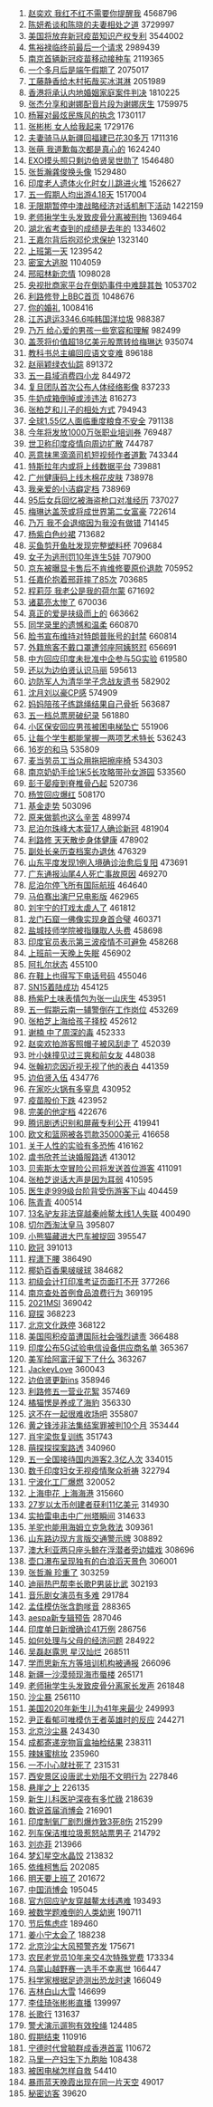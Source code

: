 1. [赵奕欢 我红不红不需要你提醒我](https://s.weibo.com/weibo?q=%E8%B5%B5%E5%A5%95%E6%AC%A2%20%E6%88%91%E7%BA%A2%E4%B8%8D%E7%BA%A2%E4%B8%8D%E9%9C%80%E8%A6%81%E4%BD%A0%E6%8F%90%E9%86%92%E6%88%91&Refer=top) 4568796
1. [陈妍希谈和陈晓的夫妻相处之道](https://s.weibo.com/weibo?q=%E9%99%88%E5%A6%8D%E5%B8%8C%E8%B0%88%E5%92%8C%E9%99%88%E6%99%93%E7%9A%84%E5%A4%AB%E5%A6%BB%E7%9B%B8%E5%A4%84%E4%B9%8B%E9%81%93&Refer=top) 3729997
1. [美国将放弃新冠疫苗知识产权专利](https://s.weibo.com/weibo?q=%23%E7%BE%8E%E5%9B%BD%E5%B0%86%E6%94%BE%E5%BC%83%E6%96%B0%E5%86%A0%E7%96%AB%E8%8B%97%E7%9F%A5%E8%AF%86%E4%BA%A7%E6%9D%83%E4%B8%93%E5%88%A9%23&Refer=top) 3544002
1. [焦裕禄临终前最后一个请求](https://s.weibo.com/weibo?q=%E7%84%A6%E8%A3%95%E7%A6%84%E4%B8%B4%E7%BB%88%E5%89%8D%E6%9C%80%E5%90%8E%E4%B8%80%E4%B8%AA%E8%AF%B7%E6%B1%82&Refer=top) 2989439
1. [南京首辆新冠疫苗移动接种车](https://s.weibo.com/weibo?q=%E5%8D%97%E4%BA%AC%E9%A6%96%E8%BE%86%E6%96%B0%E5%86%A0%E7%96%AB%E8%8B%97%E7%A7%BB%E5%8A%A8%E6%8E%A5%E7%A7%8D%E8%BD%A6&Refer=top) 2119365
1. [一个多月后是端午假期了](https://s.weibo.com/weibo?q=%23%E4%B8%80%E4%B8%AA%E5%A4%9A%E6%9C%88%E5%90%8E%E6%98%AF%E7%AB%AF%E5%8D%88%E5%81%87%E6%9C%9F%E4%BA%86%23&Refer=top) 2075017
1. [工藤静香给木村拓哉买冰淇淋](https://s.weibo.com/weibo?q=%23%E5%B7%A5%E8%97%A4%E9%9D%99%E9%A6%99%E7%BB%99%E6%9C%A8%E6%9D%91%E6%8B%93%E5%93%89%E4%B9%B0%E5%86%B0%E6%B7%87%E6%B7%8B%23&Refer=top) 2051989
1. [香港将承认内地婚姻家庭案件判决](https://s.weibo.com/weibo?q=%23%E9%A6%99%E6%B8%AF%E5%B0%86%E6%89%BF%E8%AE%A4%E5%86%85%E5%9C%B0%E5%A9%9A%E5%A7%BB%E5%AE%B6%E5%BA%AD%E6%A1%88%E4%BB%B6%E5%88%A4%E5%86%B3%23&Refer=top) 1810225
1. [张杰分享和谢娜配音片段为谢娜庆生](https://s.weibo.com/weibo?q=%23%E5%BC%A0%E6%9D%B0%E5%88%86%E4%BA%AB%E5%92%8C%E8%B0%A2%E5%A8%9C%E9%85%8D%E9%9F%B3%E7%89%87%E6%AE%B5%E4%B8%BA%E8%B0%A2%E5%A8%9C%E5%BA%86%E7%94%9F%23&Refer=top) 1759975
1. [杨幂对最炫民族风的执念](https://s.weibo.com/weibo?q=%23%E6%9D%A8%E5%B9%82%E5%AF%B9%E6%9C%80%E7%82%AB%E6%B0%91%E6%97%8F%E9%A3%8E%E7%9A%84%E6%89%A7%E5%BF%B5%23&Refer=top) 1730117
1. [张彬彬 女人给我起来](https://s.weibo.com/weibo?q=%E5%BC%A0%E5%BD%AC%E5%BD%AC%20%E5%A5%B3%E4%BA%BA%E7%BB%99%E6%88%91%E8%B5%B7%E6%9D%A5&Refer=top) 1729176
1. [夫妻骑马从新疆回福建已花30多万](https://s.weibo.com/weibo?q=%E5%A4%AB%E5%A6%BB%E9%AA%91%E9%A9%AC%E4%BB%8E%E6%96%B0%E7%96%86%E5%9B%9E%E7%A6%8F%E5%BB%BA%E5%B7%B2%E8%8A%B130%E5%A4%9A%E4%B8%87&Refer=top) 1711316
1. [张萌 我道歉每次都是真心的](https://s.weibo.com/weibo?q=%E5%BC%A0%E8%90%8C%20%E6%88%91%E9%81%93%E6%AD%89%E6%AF%8F%E6%AC%A1%E9%83%BD%E6%98%AF%E7%9C%9F%E5%BF%83%E7%9A%84&Refer=top) 1624240
1. [EXO摸头照只剩边伯贤吴世勋了](https://s.weibo.com/weibo?q=%23EXO%E6%91%B8%E5%A4%B4%E7%85%A7%E5%8F%AA%E5%89%A9%E8%BE%B9%E4%BC%AF%E8%B4%A4%E5%90%B4%E4%B8%96%E5%8B%8B%E4%BA%86%23&Refer=top) 1546480
1. [张哲瀚龚俊换头像](https://s.weibo.com/weibo?q=%E5%BC%A0%E5%93%B2%E7%80%9A%E9%BE%9A%E4%BF%8A%E6%8D%A2%E5%A4%B4%E5%83%8F&Refer=top) 1529480
1. [印度老人遗体火化时女儿跳进火堆](https://s.weibo.com/weibo?q=%E5%8D%B0%E5%BA%A6%E8%80%81%E4%BA%BA%E9%81%97%E4%BD%93%E7%81%AB%E5%8C%96%E6%97%B6%E5%A5%B3%E5%84%BF%E8%B7%B3%E8%BF%9B%E7%81%AB%E5%A0%86&Refer=top) 1526627
1. [五一假期人均出游4.18天](https://s.weibo.com/weibo?q=%23%E4%BA%94%E4%B8%80%E5%81%87%E6%9C%9F%E4%BA%BA%E5%9D%87%E5%87%BA%E6%B8%B84.18%E5%A4%A9%23&Refer=top) 1517004
1. [无限期暂停中澳战略经济对话机制下活动](https://s.weibo.com/weibo?q=%23%E6%97%A0%E9%99%90%E6%9C%9F%E6%9A%82%E5%81%9C%E4%B8%AD%E6%BE%B3%E6%88%98%E7%95%A5%E7%BB%8F%E6%B5%8E%E5%AF%B9%E8%AF%9D%E6%9C%BA%E5%88%B6%E4%B8%8B%E6%B4%BB%E5%8A%A8%23&Refer=top) 1422159
1. [老师揪学生头发致皮骨分离被刑拘](https://s.weibo.com/weibo?q=%23%E8%80%81%E5%B8%88%E6%8F%AA%E5%AD%A6%E7%94%9F%E5%A4%B4%E5%8F%91%E8%87%B4%E7%9A%AE%E9%AA%A8%E5%88%86%E7%A6%BB%E8%A2%AB%E5%88%91%E6%8B%98%23&Refer=top) 1369464
1. [湖北省考查到的成绩是去年的](https://s.weibo.com/weibo?q=%E6%B9%96%E5%8C%97%E7%9C%81%E8%80%83%E6%9F%A5%E5%88%B0%E7%9A%84%E6%88%90%E7%BB%A9%E6%98%AF%E5%8E%BB%E5%B9%B4%E7%9A%84&Refer=top) 1334602
1. [王嘉尔背后抱邓伦求保护](https://s.weibo.com/weibo?q=%23%E7%8E%8B%E5%98%89%E5%B0%94%E8%83%8C%E5%90%8E%E6%8A%B1%E9%82%93%E4%BC%A6%E6%B1%82%E4%BF%9D%E6%8A%A4%23&Refer=top) 1323140
1. [上班第一天](https://s.weibo.com/weibo?q=%23%E4%B8%8A%E7%8F%AD%E7%AC%AC%E4%B8%80%E5%A4%A9%23&Refer=top) 1239542
1. [密室大逃脱](https://s.weibo.com/weibo?q=%E5%AF%86%E5%AE%A4%E5%A4%A7%E9%80%83%E8%84%B1&Refer=top) 1104059
1. [邢昭林新恋情](https://s.weibo.com/weibo?q=%E9%82%A2%E6%98%AD%E6%9E%97%E6%96%B0%E6%81%8B%E6%83%85&Refer=top) 1098028
1. [央视批商家平台在倒奶事件中难辞其咎](https://s.weibo.com/weibo?q=%23%E5%A4%AE%E8%A7%86%E6%89%B9%E5%95%86%E5%AE%B6%E5%B9%B3%E5%8F%B0%E5%9C%A8%E5%80%92%E5%A5%B6%E4%BA%8B%E4%BB%B6%E4%B8%AD%E9%9A%BE%E8%BE%9E%E5%85%B6%E5%92%8E%23&Refer=top) 1053702
1. [利路修登上BBC首页](https://s.weibo.com/weibo?q=%23%E5%88%A9%E8%B7%AF%E4%BF%AE%E7%99%BB%E4%B8%8ABBC%E9%A6%96%E9%A1%B5%23&Refer=top) 1048676
1. [你的婚礼](https://s.weibo.com/weibo?q=%E4%BD%A0%E7%9A%84%E5%A9%9A%E7%A4%BC&Refer=top) 1008416
1. [江苏退运3346.6吨韩国洋垃圾](https://s.weibo.com/weibo?q=%E6%B1%9F%E8%8B%8F%E9%80%80%E8%BF%903346.6%E5%90%A8%E9%9F%A9%E5%9B%BD%E6%B4%8B%E5%9E%83%E5%9C%BE&Refer=top) 988387
1. [乃万 给心爱的男孩一些宽容和理解](https://s.weibo.com/weibo?q=%E4%B9%83%E4%B8%87%20%E7%BB%99%E5%BF%83%E7%88%B1%E7%9A%84%E7%94%B7%E5%AD%A9%E4%B8%80%E4%BA%9B%E5%AE%BD%E5%AE%B9%E5%92%8C%E7%90%86%E8%A7%A3&Refer=top) 982499
1. [盖茨将价值超18亿美元股票转给梅琳达](https://s.weibo.com/weibo?q=%23%E7%9B%96%E8%8C%A8%E5%B0%86%E4%BB%B7%E5%80%BC%E8%B6%8518%E4%BA%BF%E7%BE%8E%E5%85%83%E8%82%A1%E7%A5%A8%E8%BD%AC%E7%BB%99%E6%A2%85%E7%90%B3%E8%BE%BE%23&Refer=top) 935074
1. [教科书总主编回应语文变难](https://s.weibo.com/weibo?q=%E6%95%99%E7%A7%91%E4%B9%A6%E6%80%BB%E4%B8%BB%E7%BC%96%E5%9B%9E%E5%BA%94%E8%AF%AD%E6%96%87%E5%8F%98%E9%9A%BE&Refer=top) 896188
1. [赵丽颖绿衣仙踪](https://s.weibo.com/weibo?q=%23%E8%B5%B5%E4%B8%BD%E9%A2%96%E7%BB%BF%E8%A1%A3%E4%BB%99%E8%B8%AA%23&Refer=top) 891372
1. [五一县域消费四小龙](https://s.weibo.com/weibo?q=%23%E4%BA%94%E4%B8%80%E5%8E%BF%E5%9F%9F%E6%B6%88%E8%B4%B9%E5%9B%9B%E5%B0%8F%E9%BE%99%23&Refer=top) 844972
1. [复旦团队首次公布人体经络影像](https://s.weibo.com/weibo?q=%E5%A4%8D%E6%97%A6%E5%9B%A2%E9%98%9F%E9%A6%96%E6%AC%A1%E5%85%AC%E5%B8%83%E4%BA%BA%E4%BD%93%E7%BB%8F%E7%BB%9C%E5%BD%B1%E5%83%8F&Refer=top) 837233
1. [牛奶成箱倒掉或涉违法](https://s.weibo.com/weibo?q=%23%E7%89%9B%E5%A5%B6%E6%88%90%E7%AE%B1%E5%80%92%E6%8E%89%E6%88%96%E6%B6%89%E8%BF%9D%E6%B3%95%23&Refer=top) 816273
1. [张柏芝和儿子的相处方式](https://s.weibo.com/weibo?q=%23%E5%BC%A0%E6%9F%8F%E8%8A%9D%E5%92%8C%E5%84%BF%E5%AD%90%E7%9A%84%E7%9B%B8%E5%A4%84%E6%96%B9%E5%BC%8F%23&Refer=top) 794943
1. [全球1.55亿人面临重度粮食不安全](https://s.weibo.com/weibo?q=%23%E5%85%A8%E7%90%831.55%E4%BA%BF%E4%BA%BA%E9%9D%A2%E4%B8%B4%E9%87%8D%E5%BA%A6%E7%B2%AE%E9%A3%9F%E4%B8%8D%E5%AE%89%E5%85%A8%23&Refer=top) 791138
1. [今年将发放1000万张职业培训券](https://s.weibo.com/weibo?q=%23%E4%BB%8A%E5%B9%B4%E5%B0%86%E5%8F%91%E6%94%BE1000%E4%B8%87%E5%BC%A0%E8%81%8C%E4%B8%9A%E5%9F%B9%E8%AE%AD%E5%88%B8%23&Refer=top) 769487
1. [世卫称印度疫情向周边扩散](https://s.weibo.com/weibo?q=%23%E4%B8%96%E5%8D%AB%E7%A7%B0%E5%8D%B0%E5%BA%A6%E7%96%AB%E6%83%85%E5%90%91%E5%91%A8%E8%BE%B9%E6%89%A9%E6%95%A3%23&Refer=top) 744787
1. [恶意抹黑滴滴司机短视频作者道歉](https://s.weibo.com/weibo?q=%23%E6%81%B6%E6%84%8F%E6%8A%B9%E9%BB%91%E6%BB%B4%E6%BB%B4%E5%8F%B8%E6%9C%BA%E7%9F%AD%E8%A7%86%E9%A2%91%E4%BD%9C%E8%80%85%E9%81%93%E6%AD%89%23&Refer=top) 743344
1. [特斯拉年内或将上线数据平台](https://s.weibo.com/weibo?q=%E7%89%B9%E6%96%AF%E6%8B%89%E5%B9%B4%E5%86%85%E6%88%96%E5%B0%86%E4%B8%8A%E7%BA%BF%E6%95%B0%E6%8D%AE%E5%B9%B3%E5%8F%B0&Refer=top) 739881
1. [广州健康码上线木棉花皮肤](https://s.weibo.com/weibo?q=%23%E5%B9%BF%E5%B7%9E%E5%81%A5%E5%BA%B7%E7%A0%81%E4%B8%8A%E7%BA%BF%E6%9C%A8%E6%A3%89%E8%8A%B1%E7%9A%AE%E8%82%A4%23&Refer=top) 738978
1. [我亲爱的小洁癖定档](https://s.weibo.com/weibo?q=%23%E6%88%91%E4%BA%B2%E7%88%B1%E7%9A%84%E5%B0%8F%E6%B4%81%E7%99%96%E5%AE%9A%E6%A1%A3%23&Refer=top) 738969
1. [95后女兵回忆被海盗枪口对准经历](https://s.weibo.com/weibo?q=%2395%E5%90%8E%E5%A5%B3%E5%85%B5%E5%9B%9E%E5%BF%86%E8%A2%AB%E6%B5%B7%E7%9B%97%E6%9E%AA%E5%8F%A3%E5%AF%B9%E5%87%86%E7%BB%8F%E5%8E%86%23&Refer=top) 737027
1. [梅琳达盖茨或将成世界第二女富豪](https://s.weibo.com/weibo?q=%E6%A2%85%E7%90%B3%E8%BE%BE%E7%9B%96%E8%8C%A8%E6%88%96%E5%B0%86%E6%88%90%E4%B8%96%E7%95%8C%E7%AC%AC%E4%BA%8C%E5%A5%B3%E5%AF%8C%E8%B1%AA&Refer=top) 722614
1. [乃万 我不会退缩因为我没有做错](https://s.weibo.com/weibo?q=%E4%B9%83%E4%B8%87%20%E6%88%91%E4%B8%8D%E4%BC%9A%E9%80%80%E7%BC%A9%E5%9B%A0%E4%B8%BA%E6%88%91%E6%B2%A1%E6%9C%89%E5%81%9A%E9%94%99&Refer=top) 714145
1. [杨紫白色纱裙](https://s.weibo.com/weibo?q=%23%E6%9D%A8%E7%B4%AB%E7%99%BD%E8%89%B2%E7%BA%B1%E8%A3%99%23&Refer=top) 713682
1. [买鱼剪开鱼肚发现完整塑料杯](https://s.weibo.com/weibo?q=%E4%B9%B0%E9%B1%BC%E5%89%AA%E5%BC%80%E9%B1%BC%E8%82%9A%E5%8F%91%E7%8E%B0%E5%AE%8C%E6%95%B4%E5%A1%91%E6%96%99%E6%9D%AF&Refer=top) 709684
1. [女子为逃刑罚10年连生5娃](https://s.weibo.com/weibo?q=%E5%A5%B3%E5%AD%90%E4%B8%BA%E9%80%83%E5%88%91%E7%BD%9A10%E5%B9%B4%E8%BF%9E%E7%94%9F5%E5%A8%83&Refer=top) 707900
1. [京东被曝显卡售后不肯维修要原价退款](https://s.weibo.com/weibo?q=%E4%BA%AC%E4%B8%9C%E8%A2%AB%E6%9B%9D%E6%98%BE%E5%8D%A1%E5%94%AE%E5%90%8E%E4%B8%8D%E8%82%AF%E7%BB%B4%E4%BF%AE%E8%A6%81%E5%8E%9F%E4%BB%B7%E9%80%80%E6%AC%BE&Refer=top) 705952
1. [任嘉伦抱着邢菲摔了85次](https://s.weibo.com/weibo?q=%23%E4%BB%BB%E5%98%89%E4%BC%A6%E6%8A%B1%E7%9D%80%E9%82%A2%E8%8F%B2%E6%91%94%E4%BA%8685%E6%AC%A1%23&Refer=top) 703685
1. [程莉莎 我老公是我的荷尔蒙](https://s.weibo.com/weibo?q=%E7%A8%8B%E8%8E%89%E8%8E%8E%20%E6%88%91%E8%80%81%E5%85%AC%E6%98%AF%E6%88%91%E7%9A%84%E8%8D%B7%E5%B0%94%E8%92%99&Refer=top) 671692
1. [诸葛亮太惨了](https://s.weibo.com/weibo?q=%23%E8%AF%B8%E8%91%9B%E4%BA%AE%E5%A4%AA%E6%83%A8%E4%BA%86%23&Refer=top) 670036
1. [真正的爱是扶级而上的](https://s.weibo.com/weibo?q=%E7%9C%9F%E6%AD%A3%E7%9A%84%E7%88%B1%E6%98%AF%E6%89%B6%E7%BA%A7%E8%80%8C%E4%B8%8A%E7%9A%84&Refer=top) 663662
1. [同学录里的遗憾和温柔](https://s.weibo.com/weibo?q=%23%E5%90%8C%E5%AD%A6%E5%BD%95%E9%87%8C%E7%9A%84%E9%81%97%E6%86%BE%E5%92%8C%E6%B8%A9%E6%9F%94%23&Refer=top) 660870
1. [脸书宣布维持对特朗普账号的封禁](https://s.weibo.com/weibo?q=%E8%84%B8%E4%B9%A6%E5%AE%A3%E5%B8%83%E7%BB%B4%E6%8C%81%E5%AF%B9%E7%89%B9%E6%9C%97%E6%99%AE%E8%B4%A6%E5%8F%B7%E7%9A%84%E5%B0%81%E7%A6%81&Refer=top) 660814
1. [外籍旅客不戴口罩遭邻座阿姨怒怼](https://s.weibo.com/weibo?q=%E5%A4%96%E7%B1%8D%E6%97%85%E5%AE%A2%E4%B8%8D%E6%88%B4%E5%8F%A3%E7%BD%A9%E9%81%AD%E9%82%BB%E5%BA%A7%E9%98%BF%E5%A7%A8%E6%80%92%E6%80%BC&Refer=top) 656691
1. [中方回应印度未批准中企参与5G实验](https://s.weibo.com/weibo?q=%23%E4%B8%AD%E6%96%B9%E5%9B%9E%E5%BA%94%E5%8D%B0%E5%BA%A6%E6%9C%AA%E6%89%B9%E5%87%86%E4%B8%AD%E4%BC%81%E5%8F%82%E4%B8%8E5G%E5%AE%9E%E9%AA%8C%23&Refer=top) 619580
1. [还以为边伯贤认识马丽](https://s.weibo.com/weibo?q=%E8%BF%98%E4%BB%A5%E4%B8%BA%E8%BE%B9%E4%BC%AF%E8%B4%A4%E8%AE%A4%E8%AF%86%E9%A9%AC%E4%B8%BD&Refer=top) 595613
1. [边防军人为清华学子念战友遗书](https://s.weibo.com/weibo?q=%23%E8%BE%B9%E9%98%B2%E5%86%9B%E4%BA%BA%E4%B8%BA%E6%B8%85%E5%8D%8E%E5%AD%A6%E5%AD%90%E5%BF%B5%E6%88%98%E5%8F%8B%E9%81%97%E4%B9%A6%23&Refer=top) 582902
1. [沈月刘以豪CP感](https://s.weibo.com/weibo?q=%E6%B2%88%E6%9C%88%E5%88%98%E4%BB%A5%E8%B1%AACP%E6%84%9F&Refer=top) 574909
1. [妈妈陪孩子练跳绳结果自己骨折](https://s.weibo.com/weibo?q=%23%E5%A6%88%E5%A6%88%E9%99%AA%E5%AD%A9%E5%AD%90%E7%BB%83%E8%B7%B3%E7%BB%B3%E7%BB%93%E6%9E%9C%E8%87%AA%E5%B7%B1%E9%AA%A8%E6%8A%98%23&Refer=top) 563687
1. [五一档总票房破纪录](https://s.weibo.com/weibo?q=%23%E4%BA%94%E4%B8%80%E6%A1%A3%E6%80%BB%E7%A5%A8%E6%88%BF%E7%A0%B4%E7%BA%AA%E5%BD%95%23&Refer=top) 561880
1. [小区保安回应男孩被困电梯坠亡](https://s.weibo.com/weibo?q=%23%E5%B0%8F%E5%8C%BA%E4%BF%9D%E5%AE%89%E5%9B%9E%E5%BA%94%E7%94%B7%E5%AD%A9%E8%A2%AB%E5%9B%B0%E7%94%B5%E6%A2%AF%E5%9D%A0%E4%BA%A1%23&Refer=top) 551906
1. [让每个学生都能掌握一两项艺术特长](https://s.weibo.com/weibo?q=%23%E8%AE%A9%E6%AF%8F%E4%B8%AA%E5%AD%A6%E7%94%9F%E9%83%BD%E8%83%BD%E6%8E%8C%E6%8F%A1%E4%B8%80%E4%B8%A4%E9%A1%B9%E8%89%BA%E6%9C%AF%E7%89%B9%E9%95%BF%23&Refer=top) 536243
1. [16岁的和马](https://s.weibo.com/weibo?q=%2316%E5%B2%81%E7%9A%84%E5%92%8C%E9%A9%AC%23&Refer=top) 535809
1. [麦当劳员工当众用拖把擦座椅](https://s.weibo.com/weibo?q=%23%E9%BA%A6%E5%BD%93%E5%8A%B3%E5%91%98%E5%B7%A5%E5%BD%93%E4%BC%97%E7%94%A8%E6%8B%96%E6%8A%8A%E6%93%A6%E5%BA%A7%E6%A4%85%23&Refer=top) 534303
1. [南京奶奶手绘1米5长攻略带孙女游园](https://s.weibo.com/weibo?q=%23%E5%8D%97%E4%BA%AC%E5%A5%B6%E5%A5%B6%E6%89%8B%E7%BB%981%E7%B1%B35%E9%95%BF%E6%94%BB%E7%95%A5%E5%B8%A6%E5%AD%99%E5%A5%B3%E6%B8%B8%E5%9B%AD%23&Refer=top) 533560
1. [彭于晏瘦到脊椎骨凸起](https://s.weibo.com/weibo?q=%23%E5%BD%AD%E4%BA%8E%E6%99%8F%E7%98%A6%E5%88%B0%E8%84%8A%E6%A4%8E%E9%AA%A8%E5%87%B8%E8%B5%B7%23&Refer=top) 520736
1. [杨笠回应爆红](https://s.weibo.com/weibo?q=%23%E6%9D%A8%E7%AC%A0%E5%9B%9E%E5%BA%94%E7%88%86%E7%BA%A2%23&Refer=top) 508170
1. [基金走势](https://s.weibo.com/weibo?q=%E5%9F%BA%E9%87%91%E8%B5%B0%E5%8A%BF&Refer=top) 503096
1. [原来做鹅也这么辛苦](https://s.weibo.com/weibo?q=%23%E5%8E%9F%E6%9D%A5%E5%81%9A%E9%B9%85%E4%B9%9F%E8%BF%99%E4%B9%88%E8%BE%9B%E8%8B%A6%23&Refer=top) 489974
1. [尼泊尔珠峰大本营17人确诊新冠](https://s.weibo.com/weibo?q=%E5%B0%BC%E6%B3%8A%E5%B0%94%E7%8F%A0%E5%B3%B0%E5%A4%A7%E6%9C%AC%E8%90%A517%E4%BA%BA%E7%A1%AE%E8%AF%8A%E6%96%B0%E5%86%A0&Refer=top) 481904
1. [利路修 天天散步身体健康](https://s.weibo.com/weibo?q=%E5%88%A9%E8%B7%AF%E4%BF%AE%20%E5%A4%A9%E5%A4%A9%E6%95%A3%E6%AD%A5%E8%BA%AB%E4%BD%93%E5%81%A5%E5%BA%B7&Refer=top) 478902
1. [副处长亲历查档案办退休](https://s.weibo.com/weibo?q=%23%E5%89%AF%E5%A4%84%E9%95%BF%E4%BA%B2%E5%8E%86%E6%9F%A5%E6%A1%A3%E6%A1%88%E5%8A%9E%E9%80%80%E4%BC%91%23&Refer=top) 476329
1. [山东平度发现1例入境确诊治愈后复阳](https://s.weibo.com/weibo?q=%23%E5%B1%B1%E4%B8%9C%E5%B9%B3%E5%BA%A6%E5%8F%91%E7%8E%B01%E4%BE%8B%E5%85%A5%E5%A2%83%E7%A1%AE%E8%AF%8A%E6%B2%BB%E6%84%88%E5%90%8E%E5%A4%8D%E9%98%B3%23&Refer=top) 473691
1. [广东通报汕尾4人死亡事故原因](https://s.weibo.com/weibo?q=%23%E5%B9%BF%E4%B8%9C%E9%80%9A%E6%8A%A5%E6%B1%95%E5%B0%BE4%E4%BA%BA%E6%AD%BB%E4%BA%A1%E4%BA%8B%E6%95%85%E5%8E%9F%E5%9B%A0%23&Refer=top) 469270
1. [尼泊尔停飞所有国际航班](https://s.weibo.com/weibo?q=%23%E5%B0%BC%E6%B3%8A%E5%B0%94%E5%81%9C%E9%A3%9E%E6%89%80%E6%9C%89%E5%9B%BD%E9%99%85%E8%88%AA%E7%8F%AD%23&Refer=top) 464640
1. [马伯骞出演尸兄电影版](https://s.weibo.com/weibo?q=%23%E9%A9%AC%E4%BC%AF%E9%AA%9E%E5%87%BA%E6%BC%94%E5%B0%B8%E5%85%84%E7%94%B5%E5%BD%B1%E7%89%88%23&Refer=top) 462965
1. [刘宇宁的打戏太虐人了](https://s.weibo.com/weibo?q=%23%E5%88%98%E5%AE%87%E5%AE%81%E7%9A%84%E6%89%93%E6%88%8F%E5%A4%AA%E8%99%90%E4%BA%BA%E4%BA%86%23&Refer=top) 461812
1. [龙门石窟一佛像实现身首合璧](https://s.weibo.com/weibo?q=%23%E9%BE%99%E9%97%A8%E7%9F%B3%E7%AA%9F%E4%B8%80%E4%BD%9B%E5%83%8F%E5%AE%9E%E7%8E%B0%E8%BA%AB%E9%A6%96%E5%90%88%E7%92%A7%23&Refer=top) 460371
1. [盐城技师学院被指赚取人头费](https://s.weibo.com/weibo?q=%E7%9B%90%E5%9F%8E%E6%8A%80%E5%B8%88%E5%AD%A6%E9%99%A2%E8%A2%AB%E6%8C%87%E8%B5%9A%E5%8F%96%E4%BA%BA%E5%A4%B4%E8%B4%B9&Refer=top) 458698
1. [印度官员表示第三波疫情不可避免](https://s.weibo.com/weibo?q=%23%E5%8D%B0%E5%BA%A6%E5%AE%98%E5%91%98%E8%A1%A8%E7%A4%BA%E7%AC%AC%E4%B8%89%E6%B3%A2%E7%96%AB%E6%83%85%E4%B8%8D%E5%8F%AF%E9%81%BF%E5%85%8D%23&Refer=top) 458268
1. [上班前一天晚上失眠](https://s.weibo.com/weibo?q=%E4%B8%8A%E7%8F%AD%E5%89%8D%E4%B8%80%E5%A4%A9%E6%99%9A%E4%B8%8A%E5%A4%B1%E7%9C%A0&Refer=top) 456902
1. [阿扎尔状态](https://s.weibo.com/weibo?q=%E9%98%BF%E6%89%8E%E5%B0%94%E7%8A%B6%E6%80%81&Refer=top) 455100
1. [在鞋上也得写下电话号码](https://s.weibo.com/weibo?q=%23%E5%9C%A8%E9%9E%8B%E4%B8%8A%E4%B9%9F%E5%BE%97%E5%86%99%E4%B8%8B%E7%94%B5%E8%AF%9D%E5%8F%B7%E7%A0%81%23&Refer=top) 455046
1. [SN15着陆成功](https://s.weibo.com/weibo?q=SN15%E7%9D%80%E9%99%86%E6%88%90%E5%8A%9F&Refer=top) 454125
1. [杨紫P土味表情包为张一山庆生](https://s.weibo.com/weibo?q=%E6%9D%A8%E7%B4%ABP%E5%9C%9F%E5%91%B3%E8%A1%A8%E6%83%85%E5%8C%85%E4%B8%BA%E5%BC%A0%E4%B8%80%E5%B1%B1%E5%BA%86%E7%94%9F&Refer=top) 453951
1. [五一假期云南一辅警倒在工作岗位](https://s.weibo.com/weibo?q=%23%E4%BA%94%E4%B8%80%E5%81%87%E6%9C%9F%E4%BA%91%E5%8D%97%E4%B8%80%E8%BE%85%E8%AD%A6%E5%80%92%E5%9C%A8%E5%B7%A5%E4%BD%9C%E5%B2%97%E4%BD%8D%23&Refer=top) 453269
1. [张柏芝上海给孩子择校](https://s.weibo.com/weibo?q=%E5%BC%A0%E6%9F%8F%E8%8A%9D%E4%B8%8A%E6%B5%B7%E7%BB%99%E5%AD%A9%E5%AD%90%E6%8B%A9%E6%A0%A1&Refer=top) 452612
1. [谢楠 中了周深的毒](https://s.weibo.com/weibo?q=%E8%B0%A2%E6%A5%A0%20%E4%B8%AD%E4%BA%86%E5%91%A8%E6%B7%B1%E7%9A%84%E6%AF%92&Refer=top) 452333
1. [赵奕欢拍游客照帽子被风刮走了](https://s.weibo.com/weibo?q=%E8%B5%B5%E5%A5%95%E6%AC%A2%E6%8B%8D%E6%B8%B8%E5%AE%A2%E7%85%A7%E5%B8%BD%E5%AD%90%E8%A2%AB%E9%A3%8E%E5%88%AE%E8%B5%B0%E4%BA%86&Refer=top) 452039
1. [叶小妹撞见过三爽和前女友](https://s.weibo.com/weibo?q=%23%E5%8F%B6%E5%B0%8F%E5%A6%B9%E6%92%9E%E8%A7%81%E8%BF%87%E4%B8%89%E7%88%BD%E5%92%8C%E5%89%8D%E5%A5%B3%E5%8F%8B%23&Refer=top) 448038
1. [张翰初恋因近视无视了他的表白](https://s.weibo.com/weibo?q=%23%E5%BC%A0%E7%BF%B0%E5%88%9D%E6%81%8B%E5%9B%A0%E8%BF%91%E8%A7%86%E6%97%A0%E8%A7%86%E4%BA%86%E4%BB%96%E7%9A%84%E8%A1%A8%E7%99%BD%23&Refer=top) 441359
1. [边伯贤入伍](https://s.weibo.com/weibo?q=%E8%BE%B9%E4%BC%AF%E8%B4%A4%E5%85%A5%E4%BC%8D&Refer=top) 434776
1. [在家吃火锅有多窒息](https://s.weibo.com/weibo?q=%23%E5%9C%A8%E5%AE%B6%E5%90%83%E7%81%AB%E9%94%85%E6%9C%89%E5%A4%9A%E7%AA%92%E6%81%AF%23&Refer=top) 430952
1. [疫苗股价下跌](https://s.weibo.com/weibo?q=%E7%96%AB%E8%8B%97%E8%82%A1%E4%BB%B7%E4%B8%8B%E8%B7%8C&Refer=top) 423952
1. [完美的他定档](https://s.weibo.com/weibo?q=%23%E5%AE%8C%E7%BE%8E%E7%9A%84%E4%BB%96%E5%AE%9A%E6%A1%A3%23&Refer=top) 422676
1. [腾讯剧透识别和屏蔽专利公开](https://s.weibo.com/weibo?q=%E8%85%BE%E8%AE%AF%E5%89%A7%E9%80%8F%E8%AF%86%E5%88%AB%E5%92%8C%E5%B1%8F%E8%94%BD%E4%B8%93%E5%88%A9%E5%85%AC%E5%BC%80&Refer=top) 419941
1. [欧文和篮网被各罚款35000美元](https://s.weibo.com/weibo?q=%E6%AC%A7%E6%96%87%E5%92%8C%E7%AF%AE%E7%BD%91%E8%A2%AB%E5%90%84%E7%BD%9A%E6%AC%BE35000%E7%BE%8E%E5%85%83&Refer=top) 416658
1. [关于人性的实验有多恐怖](https://s.weibo.com/weibo?q=%E5%85%B3%E4%BA%8E%E4%BA%BA%E6%80%A7%E7%9A%84%E5%AE%9E%E9%AA%8C%E6%9C%89%E5%A4%9A%E6%81%90%E6%80%96&Refer=top) 416162
1. [虞书欣苍兰诀婚服路透](https://s.weibo.com/weibo?q=%23%E8%99%9E%E4%B9%A6%E6%AC%A3%E8%8B%8D%E5%85%B0%E8%AF%80%E5%A9%9A%E6%9C%8D%E8%B7%AF%E9%80%8F%23&Refer=top) 413012
1. [贝索斯太空冒险公司将发送首位游客](https://s.weibo.com/weibo?q=%E8%B4%9D%E7%B4%A2%E6%96%AF%E5%A4%AA%E7%A9%BA%E5%86%92%E9%99%A9%E5%85%AC%E5%8F%B8%E5%B0%86%E5%8F%91%E9%80%81%E9%A6%96%E4%BD%8D%E6%B8%B8%E5%AE%A2&Refer=top) 411091
1. [张柏芝说话大声是因为耳弱](https://s.weibo.com/weibo?q=%23%E5%BC%A0%E6%9F%8F%E8%8A%9D%E8%AF%B4%E8%AF%9D%E5%A4%A7%E5%A3%B0%E6%98%AF%E5%9B%A0%E4%B8%BA%E8%80%B3%E5%BC%B1%23&Refer=top) 410595
1. [医生走999级台阶背受伤游客下山](https://s.weibo.com/weibo?q=%23%E5%8C%BB%E7%94%9F%E8%B5%B0999%E7%BA%A7%E5%8F%B0%E9%98%B6%E8%83%8C%E5%8F%97%E4%BC%A4%E6%B8%B8%E5%AE%A2%E4%B8%8B%E5%B1%B1%23&Refer=top) 404459
1. [陈青青](https://s.weibo.com/weibo?q=%E9%99%88%E9%9D%92%E9%9D%92&Refer=top) 400514
1. [13名驴友非法穿越秦岭鳌太线1人失联](https://s.weibo.com/weibo?q=13%E5%90%8D%E9%A9%B4%E5%8F%8B%E9%9D%9E%E6%B3%95%E7%A9%BF%E8%B6%8A%E7%A7%A6%E5%B2%AD%E9%B3%8C%E5%A4%AA%E7%BA%BF1%E4%BA%BA%E5%A4%B1%E8%81%94&Refer=top) 400490
1. [切尔西淘汰皇马](https://s.weibo.com/weibo?q=%E5%88%87%E5%B0%94%E8%A5%BF%E6%B7%98%E6%B1%B0%E7%9A%87%E9%A9%AC&Refer=top) 395807
1. [小熊猫藏进大巴车被捉回](https://s.weibo.com/weibo?q=%23%E5%B0%8F%E7%86%8A%E7%8C%AB%E8%97%8F%E8%BF%9B%E5%A4%A7%E5%B7%B4%E8%BD%A6%E8%A2%AB%E6%8D%89%E5%9B%9E%23&Refer=top) 395547
1. [欧冠](https://s.weibo.com/weibo?q=%E6%AC%A7%E5%86%A0&Refer=top) 391013
1. [程潇下腰](https://s.weibo.com/weibo?q=%23%E7%A8%8B%E6%BD%87%E4%B8%8B%E8%85%B0%23&Refer=top) 386490
1. [椰奶百香果啵啵球](https://s.weibo.com/weibo?q=%23%E6%A4%B0%E5%A5%B6%E7%99%BE%E9%A6%99%E6%9E%9C%E5%95%B5%E5%95%B5%E7%90%83%23&Refer=top) 384682
1. [初级会计打印准考证页面打不开](https://s.weibo.com/weibo?q=%E5%88%9D%E7%BA%A7%E4%BC%9A%E8%AE%A1%E6%89%93%E5%8D%B0%E5%87%86%E8%80%83%E8%AF%81%E9%A1%B5%E9%9D%A2%E6%89%93%E4%B8%8D%E5%BC%80&Refer=top) 377266
1. [南京查处首例食品浪费行为](https://s.weibo.com/weibo?q=%23%E5%8D%97%E4%BA%AC%E6%9F%A5%E5%A4%84%E9%A6%96%E4%BE%8B%E9%A3%9F%E5%93%81%E6%B5%AA%E8%B4%B9%E8%A1%8C%E4%B8%BA%23&Refer=top) 369195
1. [2021MSI](https://s.weibo.com/weibo?q=2021MSI&Refer=top) 369042
1. [窥探](https://s.weibo.com/weibo?q=%E7%AA%A5%E6%8E%A2&Refer=top) 368223
1. [北京文化跌停](https://s.weibo.com/weibo?q=%23%E5%8C%97%E4%BA%AC%E6%96%87%E5%8C%96%E8%B7%8C%E5%81%9C%23&Refer=top) 368122
1. [美国囤积疫苗遭国际社会强烈谴责](https://s.weibo.com/weibo?q=%23%E7%BE%8E%E5%9B%BD%E5%9B%A4%E7%A7%AF%E7%96%AB%E8%8B%97%E9%81%AD%E5%9B%BD%E9%99%85%E7%A4%BE%E4%BC%9A%E5%BC%BA%E7%83%88%E8%B0%B4%E8%B4%A3%23&Refer=top) 366488
1. [印度公布5G试验电信设备供应商名单](https://s.weibo.com/weibo?q=%E5%8D%B0%E5%BA%A6%E5%85%AC%E5%B8%835G%E8%AF%95%E9%AA%8C%E7%94%B5%E4%BF%A1%E8%AE%BE%E5%A4%87%E4%BE%9B%E5%BA%94%E5%95%86%E5%90%8D%E5%8D%95&Refer=top) 365367
1. [美军给阿富汗留下了什么](https://s.weibo.com/weibo?q=%23%E7%BE%8E%E5%86%9B%E7%BB%99%E9%98%BF%E5%AF%8C%E6%B1%97%E7%95%99%E4%B8%8B%E4%BA%86%E4%BB%80%E4%B9%88%23&Refer=top) 363267
1. [JackeyLove](https://s.weibo.com/weibo?q=JackeyLove&Refer=top) 360043
1. [边伯贤更新ins](https://s.weibo.com/weibo?q=%23%E8%BE%B9%E4%BC%AF%E8%B4%A4%E6%9B%B4%E6%96%B0ins%23&Refer=top) 358946
1. [利路修五一营业花絮](https://s.weibo.com/weibo?q=%23%E5%88%A9%E8%B7%AF%E4%BF%AE%E4%BA%94%E4%B8%80%E8%90%A5%E4%B8%9A%E8%8A%B1%E7%B5%AE%23&Refer=top) 357469
1. [橘猫愣是养成了海豹](https://s.weibo.com/weibo?q=%23%E6%A9%98%E7%8C%AB%E6%84%A3%E6%98%AF%E5%85%BB%E6%88%90%E4%BA%86%E6%B5%B7%E8%B1%B9%23&Refer=top) 356330
1. [这不在一起很难收场吧](https://s.weibo.com/weibo?q=%23%E8%BF%99%E4%B8%8D%E5%9C%A8%E4%B8%80%E8%B5%B7%E5%BE%88%E9%9A%BE%E6%94%B6%E5%9C%BA%E5%90%A7%23&Refer=top) 355807
1. [黄之锋涉非法集结案罪被判10个月](https://s.weibo.com/weibo?q=%23%E9%BB%84%E4%B9%8B%E9%94%8B%E6%B6%89%E9%9D%9E%E6%B3%95%E9%9B%86%E7%BB%93%E6%A1%88%E7%BD%AA%E8%A2%AB%E5%88%A410%E4%B8%AA%E6%9C%88%23&Refer=top) 353444
1. [肖宇梁恢复训练](https://s.weibo.com/weibo?q=%23%E8%82%96%E5%AE%87%E6%A2%81%E6%81%A2%E5%A4%8D%E8%AE%AD%E7%BB%83%23&Refer=top) 351743
1. [萌探探探案路透](https://s.weibo.com/weibo?q=%E8%90%8C%E6%8E%A2%E6%8E%A2%E6%8E%A2%E6%A1%88%E8%B7%AF%E9%80%8F&Refer=top) 340960
1. [五一全国接待国内游客2.3亿人次](https://s.weibo.com/weibo?q=%23%E4%BA%94%E4%B8%80%E5%85%A8%E5%9B%BD%E6%8E%A5%E5%BE%85%E5%9B%BD%E5%86%85%E6%B8%B8%E5%AE%A22.3%E4%BA%BF%E4%BA%BA%E6%AC%A1%23&Refer=top) 334015
1. [数千印度妇女无视疫情聚众祈祷](https://s.weibo.com/weibo?q=%E6%95%B0%E5%8D%83%E5%8D%B0%E5%BA%A6%E5%A6%87%E5%A5%B3%E6%97%A0%E8%A7%86%E7%96%AB%E6%83%85%E8%81%9A%E4%BC%97%E7%A5%88%E7%A5%B7&Refer=top) 322794
1. [宁波化工厂爆燃](https://s.weibo.com/weibo?q=%E5%AE%81%E6%B3%A2%E5%8C%96%E5%B7%A5%E5%8E%82%E7%88%86%E7%87%83&Refer=top) 320052
1. [上海申花 上海海港](https://s.weibo.com/weibo?q=%E4%B8%8A%E6%B5%B7%E7%94%B3%E8%8A%B1%20%E4%B8%8A%E6%B5%B7%E6%B5%B7%E6%B8%AF&Refer=top) 315660
1. [27岁以太币创建者获利11亿美元](https://s.weibo.com/weibo?q=27%E5%B2%81%E4%BB%A5%E5%A4%AA%E5%B8%81%E5%88%9B%E5%BB%BA%E8%80%85%E8%8E%B7%E5%88%A911%E4%BA%BF%E7%BE%8E%E5%85%83&Refer=top) 314930
1. [实拍雷电击中广州塔瞬间](https://s.weibo.com/weibo?q=%E5%AE%9E%E6%8B%8D%E9%9B%B7%E7%94%B5%E5%87%BB%E4%B8%AD%E5%B9%BF%E5%B7%9E%E5%A1%94%E7%9E%AC%E9%97%B4&Refer=top) 314633
1. [羊驼也能用海姆立克急救法](https://s.weibo.com/weibo?q=%23%E7%BE%8A%E9%A9%BC%E4%B9%9F%E8%83%BD%E7%94%A8%E6%B5%B7%E5%A7%86%E7%AB%8B%E5%85%8B%E6%80%A5%E6%95%91%E6%B3%95%23&Refer=top) 309361
1. [山东路边现方言版交通警示牌](https://s.weibo.com/weibo?q=%E5%B1%B1%E4%B8%9C%E8%B7%AF%E8%BE%B9%E7%8E%B0%E6%96%B9%E8%A8%80%E7%89%88%E4%BA%A4%E9%80%9A%E8%AD%A6%E7%A4%BA%E7%89%8C&Refer=top) 308892
1. [澳大利亚两只座头鲸在浮潜者旁边嬉戏](https://s.weibo.com/weibo?q=%23%E6%BE%B3%E5%A4%A7%E5%88%A9%E4%BA%9A%E4%B8%A4%E5%8F%AA%E5%BA%A7%E5%A4%B4%E9%B2%B8%E5%9C%A8%E6%B5%AE%E6%BD%9C%E8%80%85%E6%97%81%E8%BE%B9%E5%AC%89%E6%88%8F%23&Refer=top) 308696
1. [壶口瀑布呈现独有的白浪滔天景色](https://s.weibo.com/weibo?q=%23%E5%A3%B6%E5%8F%A3%E7%80%91%E5%B8%83%E5%91%88%E7%8E%B0%E7%8B%AC%E6%9C%89%E7%9A%84%E7%99%BD%E6%B5%AA%E6%BB%94%E5%A4%A9%E6%99%AF%E8%89%B2%23&Refer=top) 306001
1. [张哲瀚 珍重了](https://s.weibo.com/weibo?q=%E5%BC%A0%E5%93%B2%E7%80%9A%20%E7%8F%8D%E9%87%8D%E4%BA%86&Refer=top) 303259
1. [迪丽热巴帮李长歌P男装比武](https://s.weibo.com/weibo?q=%E8%BF%AA%E4%B8%BD%E7%83%AD%E5%B7%B4%E5%B8%AE%E6%9D%8E%E9%95%BF%E6%AD%8CP%E7%94%B7%E8%A3%85%E6%AF%94%E6%AD%A6&Refer=top) 302193
1. [音乐剧女演员有多难](https://s.weibo.com/weibo?q=%23%E9%9F%B3%E4%B9%90%E5%89%A7%E5%A5%B3%E6%BC%94%E5%91%98%E6%9C%89%E5%A4%9A%E9%9A%BE%23&Refer=top) 291784
1. [孟佳模仿张含韵嗲音](https://s.weibo.com/weibo?q=%23%E5%AD%9F%E4%BD%B3%E6%A8%A1%E4%BB%BF%E5%BC%A0%E5%90%AB%E9%9F%B5%E5%97%B2%E9%9F%B3%23&Refer=top) 288365
1. [aespa新专辑预告](https://s.weibo.com/weibo?q=aespa%E6%96%B0%E4%B8%93%E8%BE%91%E9%A2%84%E5%91%8A&Refer=top) 287046
1. [印度单日新增确诊41万例](https://s.weibo.com/weibo?q=%23%E5%8D%B0%E5%BA%A6%E5%8D%95%E6%97%A5%E6%96%B0%E5%A2%9E%E7%A1%AE%E8%AF%8A41%E4%B8%87%E4%BE%8B%23&Refer=top) 286756
1. [如何处理与父母的经济问题](https://s.weibo.com/weibo?q=%E5%A6%82%E4%BD%95%E5%A4%84%E7%90%86%E4%B8%8E%E7%88%B6%E6%AF%8D%E7%9A%84%E7%BB%8F%E6%B5%8E%E9%97%AE%E9%A2%98&Refer=top) 284922
1. [吴磊赵露思 星汉灿烂](https://s.weibo.com/weibo?q=%E5%90%B4%E7%A3%8A%E8%B5%B5%E9%9C%B2%E6%80%9D%20%E6%98%9F%E6%B1%89%E7%81%BF%E7%83%82&Refer=top) 268511
1. [学而思新东方等培训机构被通报](https://s.weibo.com/weibo?q=%23%E5%AD%A6%E8%80%8C%E6%80%9D%E6%96%B0%E4%B8%9C%E6%96%B9%E7%AD%89%E5%9F%B9%E8%AE%AD%E6%9C%BA%E6%9E%84%E8%A2%AB%E9%80%9A%E6%8A%A5%23&Refer=top) 266096
1. [新疆一沙漠频现海市蜃楼](https://s.weibo.com/weibo?q=%23%E6%96%B0%E7%96%86%E4%B8%80%E6%B2%99%E6%BC%A0%E9%A2%91%E7%8E%B0%E6%B5%B7%E5%B8%82%E8%9C%83%E6%A5%BC%23&Refer=top) 265171
1. [老师揪学生头发致皮骨分离家长发声](https://s.weibo.com/weibo?q=%23%E8%80%81%E5%B8%88%E6%8F%AA%E5%AD%A6%E7%94%9F%E5%A4%B4%E5%8F%91%E8%87%B4%E7%9A%AE%E9%AA%A8%E5%88%86%E7%A6%BB%E5%AE%B6%E9%95%BF%E5%8F%91%E5%A3%B0%23&Refer=top) 261848
1. [沙尘暴](https://s.weibo.com/weibo?q=%E6%B2%99%E5%B0%98%E6%9A%B4&Refer=top) 256110
1. [美国2020年新生儿为41年来最少](https://s.weibo.com/weibo?q=%23%E7%BE%8E%E5%9B%BD2020%E5%B9%B4%E6%96%B0%E7%94%9F%E5%84%BF%E4%B8%BA41%E5%B9%B4%E6%9D%A5%E6%9C%80%E5%B0%91%23&Refer=top) 249993
1. [尹正看郁可唯模仿王者英雄时的反应](https://s.weibo.com/weibo?q=%23%E5%B0%B9%E6%AD%A3%E7%9C%8B%E9%83%81%E5%8F%AF%E5%94%AF%E6%A8%A1%E4%BB%BF%E7%8E%8B%E8%80%85%E8%8B%B1%E9%9B%84%E6%97%B6%E7%9A%84%E5%8F%8D%E5%BA%94%23&Refer=top) 244271
1. [北京沙尘暴](https://s.weibo.com/weibo?q=%E5%8C%97%E4%BA%AC%E6%B2%99%E5%B0%98%E6%9A%B4&Refer=top) 243430
1. [成都寄递宠物盲盒抽检结果](https://s.weibo.com/weibo?q=%23%E6%88%90%E9%83%BD%E5%AF%84%E9%80%92%E5%AE%A0%E7%89%A9%E7%9B%B2%E7%9B%92%E6%8A%BD%E6%A3%80%E7%BB%93%E6%9E%9C%23&Refer=top) 238311
1. [辣妹蜜桃妆](https://s.weibo.com/weibo?q=%23%E8%BE%A3%E5%A6%B9%E8%9C%9C%E6%A1%83%E5%A6%86%23&Refer=top) 235960
1. [一不小心就社死了](https://s.weibo.com/weibo?q=%E4%B8%80%E4%B8%8D%E5%B0%8F%E5%BF%83%E5%B0%B1%E7%A4%BE%E6%AD%BB%E4%BA%86&Refer=top) 231531
1. [西安景区设唐武士劝阻不文明行为](https://s.weibo.com/weibo?q=%E8%A5%BF%E5%AE%89%E6%99%AF%E5%8C%BA%E8%AE%BE%E5%94%90%E6%AD%A6%E5%A3%AB%E5%8A%9D%E9%98%BB%E4%B8%8D%E6%96%87%E6%98%8E%E8%A1%8C%E4%B8%BA&Refer=top) 227846
1. [悬崖之上](https://s.weibo.com/weibo?q=%E6%82%AC%E5%B4%96%E4%B9%8B%E4%B8%8A&Refer=top) 226135
1. [新生儿科医护深夜有多忙碌](https://s.weibo.com/weibo?q=%23%E6%96%B0%E7%94%9F%E5%84%BF%E7%A7%91%E5%8C%BB%E6%8A%A4%E6%B7%B1%E5%A4%9C%E6%9C%89%E5%A4%9A%E5%BF%99%E7%A2%8C%23&Refer=top) 218639
1. [数说首届消博会](https://s.weibo.com/weibo?q=%23%E6%95%B0%E8%AF%B4%E9%A6%96%E5%B1%8A%E6%B6%88%E5%8D%9A%E4%BC%9A%23&Refer=top) 216901
1. [印度制氧厂剧烈爆炸致3死8伤](https://s.weibo.com/weibo?q=%23%E5%8D%B0%E5%BA%A6%E5%88%B6%E6%B0%A7%E5%8E%82%E5%89%A7%E7%83%88%E7%88%86%E7%82%B8%E8%87%B43%E6%AD%BB8%E4%BC%A4%23&Refer=top) 215299
1. [列车保洁堆垃圾惹怒站票男子](https://s.weibo.com/weibo?q=%23%E5%88%97%E8%BD%A6%E4%BF%9D%E6%B4%81%E5%A0%86%E5%9E%83%E5%9C%BE%E6%83%B9%E6%80%92%E7%AB%99%E7%A5%A8%E7%94%B7%E5%AD%90%23&Refer=top) 214792
1. [刘亦菲](https://s.weibo.com/weibo?q=%E5%88%98%E4%BA%A6%E8%8F%B2&Refer=top) 213966
1. [梦幻星空水晶饺](https://s.weibo.com/weibo?q=%23%E6%A2%A6%E5%B9%BB%E6%98%9F%E7%A9%BA%E6%B0%B4%E6%99%B6%E9%A5%BA%23&Refer=top) 213832
1. [依维柯售后](https://s.weibo.com/weibo?q=%23%E4%BE%9D%E7%BB%B4%E6%9F%AF%E5%94%AE%E5%90%8E%23&Refer=top) 202085
1. [明天要上班了](https://s.weibo.com/weibo?q=%23%E6%98%8E%E5%A4%A9%E8%A6%81%E4%B8%8A%E7%8F%AD%E4%BA%86%23&Refer=top) 201672
1. [中国消博会](https://s.weibo.com/weibo?q=%E4%B8%AD%E5%9B%BD%E6%B6%88%E5%8D%9A%E4%BC%9A&Refer=top) 195045
1. [官方回应驴友穿越鳌太线遇难](https://s.weibo.com/weibo?q=%23%E5%AE%98%E6%96%B9%E5%9B%9E%E5%BA%94%E9%A9%B4%E5%8F%8B%E7%A9%BF%E8%B6%8A%E9%B3%8C%E5%A4%AA%E7%BA%BF%E9%81%87%E9%9A%BE%23&Refer=top) 193493
1. [被数学题难倒的人类幼崽](https://s.weibo.com/weibo?q=%23%E8%A2%AB%E6%95%B0%E5%AD%A6%E9%A2%98%E9%9A%BE%E5%80%92%E7%9A%84%E4%BA%BA%E7%B1%BB%E5%B9%BC%E5%B4%BD%23&Refer=top) 190711
1. [节后焦虑症](https://s.weibo.com/weibo?q=%23%E8%8A%82%E5%90%8E%E7%84%A6%E8%99%91%E7%97%87%23&Refer=top) 189460
1. [姜小宁太会了](https://s.weibo.com/weibo?q=%23%E5%A7%9C%E5%B0%8F%E5%AE%81%E5%A4%AA%E4%BC%9A%E4%BA%86%23&Refer=top) 188238
1. [北京沙尘大风预警齐发](https://s.weibo.com/weibo?q=%E5%8C%97%E4%BA%AC%E6%B2%99%E5%B0%98%E5%A4%A7%E9%A3%8E%E9%A2%84%E8%AD%A6%E9%BD%90%E5%8F%91&Refer=top) 175671
1. [农民老党员10年来交4次特殊党费](https://s.weibo.com/weibo?q=%23%E5%86%9C%E6%B0%91%E8%80%81%E5%85%9A%E5%91%9810%E5%B9%B4%E6%9D%A5%E4%BA%A44%E6%AC%A1%E7%89%B9%E6%AE%8A%E5%85%9A%E8%B4%B9%23&Refer=top) 173334
1. [乌蒙山越野赛一选手不幸离世](https://s.weibo.com/weibo?q=%E4%B9%8C%E8%92%99%E5%B1%B1%E8%B6%8A%E9%87%8E%E8%B5%9B%E4%B8%80%E9%80%89%E6%89%8B%E4%B8%8D%E5%B9%B8%E7%A6%BB%E4%B8%96&Refer=top) 166447
1. [科学家根据足迹测出恐龙时速](https://s.weibo.com/weibo?q=%23%E7%A7%91%E5%AD%A6%E5%AE%B6%E6%A0%B9%E6%8D%AE%E8%B6%B3%E8%BF%B9%E6%B5%8B%E5%87%BA%E6%81%90%E9%BE%99%E6%97%B6%E9%80%9F%23&Refer=top) 166049
1. [吉林白山大雪](https://s.weibo.com/weibo?q=%E5%90%89%E6%9E%97%E7%99%BD%E5%B1%B1%E5%A4%A7%E9%9B%AA&Refer=top) 146699
1. [李佳琦张彬彬直播](https://s.weibo.com/weibo?q=%E6%9D%8E%E4%BD%B3%E7%90%A6%E5%BC%A0%E5%BD%AC%E5%BD%AC%E7%9B%B4%E6%92%AD&Refer=top) 139997
1. [长歌行](https://s.weibo.com/weibo?q=%E9%95%BF%E6%AD%8C%E8%A1%8C&Refer=top) 131637
1. [警犬演示遛狗有效拴绳](https://s.weibo.com/weibo?q=%23%E8%AD%A6%E7%8A%AC%E6%BC%94%E7%A4%BA%E9%81%9B%E7%8B%97%E6%9C%89%E6%95%88%E6%8B%B4%E7%BB%B3%23&Refer=top) 124485
1. [假期结束](https://s.weibo.com/weibo?q=%23%E5%81%87%E6%9C%9F%E7%BB%93%E6%9D%9F%23&Refer=top) 110916
1. [宁德时代曾毓群成香港首富](https://s.weibo.com/weibo?q=%E5%AE%81%E5%BE%B7%E6%97%B6%E4%BB%A3%E6%9B%BE%E6%AF%93%E7%BE%A4%E6%88%90%E9%A6%99%E6%B8%AF%E9%A6%96%E5%AF%8C&Refer=top) 110672
1. [马里一产妇生下九胞胎](https://s.weibo.com/weibo?q=%23%E9%A9%AC%E9%87%8C%E4%B8%80%E4%BA%A7%E5%A6%87%E7%94%9F%E4%B8%8B%E4%B9%9D%E8%83%9E%E8%83%8E%23&Refer=top) 108438
1. [被困电梯怎样自救](https://s.weibo.com/weibo?q=%E8%A2%AB%E5%9B%B0%E7%94%B5%E6%A2%AF%E6%80%8E%E6%A0%B7%E8%87%AA%E6%95%91&Refer=top) 54410
1. [暴雨蓝天晚霞出现在同一片天空](https://s.weibo.com/weibo?q=%E6%9A%B4%E9%9B%A8%E8%93%9D%E5%A4%A9%E6%99%9A%E9%9C%9E%E5%87%BA%E7%8E%B0%E5%9C%A8%E5%90%8C%E4%B8%80%E7%89%87%E5%A4%A9%E7%A9%BA&Refer=top) 49017
1. [秘密访客](https://s.weibo.com/weibo?q=%E7%A7%98%E5%AF%86%E8%AE%BF%E5%AE%A2&Refer=top) 39620